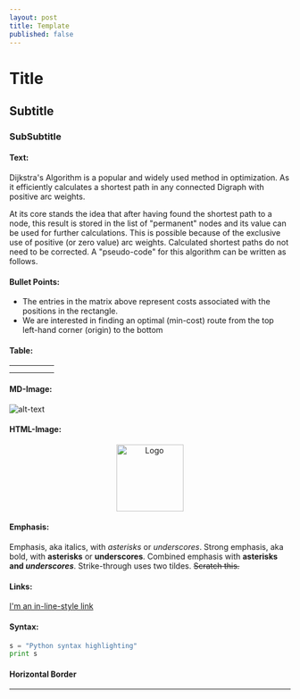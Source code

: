 ```yaml
---
layout: post
title: Template
published: false
---
```


# Title

## Subtitle

### SubSubtitle

#### Text:

Dijkstra's Algorithm is a popular and widely used method in optimization. As it efficiently calculates a shortest path in any connected Digraph with positive arc weights. 

At its core stands the idea that after having found the shortest path to a node, this result is stored in the list of "permanent" nodes and its value can be used for further calculations. This is possible because of the exclusive use of positive (or zero value) arc weights. Calculated shortest paths do not need to be corrected.
A "pseudo-code" for this algorithm can be written as follows.

#### Bullet Points:
- The entries in the matrix above represent costs associated with the positions in the rectangle.
- We are interested in finding an optimal (min-cost) route from the top left-hand corner (origin) to the bottom

#### Table:
|   |   |   |   |   |
|---|---|---|---|---|
|   |   |   |   |   |
|   |   |   |   |   |

#### MD-Image:
![alt-text](/images/jekyll-logo.png "Jekyll Logo")

#### HTML-Image:
<p style="text-align:center;"><img src="/images/jekyll-logo.png" alt="Logo" height="120"></p>

#### Emphasis:
Emphasis, aka italics, with *asterisks* or _underscores_.
Strong emphasis, aka bold, with **asterisks** or __underscores__.
Combined emphasis with **asterisks and _underscores_**.
Strike-through uses two tildes. ~~Scratch this.~~
 
#### Links: 
[I'm an in-line-style link](https://www.google.com)

#### Syntax:
```python
s = "Python syntax highlighting"
print s
```

#### Horizontal Border
***

